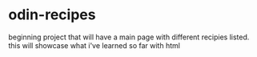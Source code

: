 # odin-recipes
beginning project that will have a main page with different recipies listed. 
this will showcase what i've learned so far with html